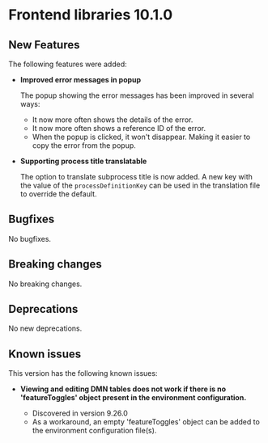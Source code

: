 # Frontend libraries 10.1.0

## New Features

The following features were added:

* **Improved error messages in popup**

  The popup showing the error messages has been improved in several ways:
  - It now more often shows the details of the error.
  - It now more often shows a reference ID of the error.
  - When the popup is clicked, it won't disappear. Making it easier to copy the error from the popup. 

* **Supporting process title translatable**

  The option to translate subprocess title is now added. A new key with the value of the `processDefinitionKey` can be used in the translation file to override the default.



## Bugfixes

No bugfixes.

## Breaking changes

No breaking changes.

## Deprecations

No new deprecations.

## Known issues

This version has the following known issues:

* **Viewing and editing DMN tables does not work if there is no 'featureToggles' object present in the environment configuration.**

  * Discovered in version 9.26.0
  * As a workaround, an empty 'featureToggles' object can be added to the environment configuration file(s).
